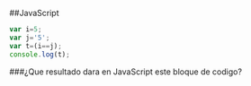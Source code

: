 ##JavaScript

```javascript
var i=5;
var j='5';
var t=(i==j);
console.log(t);
```

###¿Que resultado dara en JavaScript este bloque de codigo?